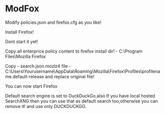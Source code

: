 # ModFox

Modify policies.json and firefox.cfg as you like!

Install Firefox!

Dont start it yet!

Copy all enterprice policy content to firefox install dir! -  C:\Program Files\Mozilla Firefox

Copy - search.json.mozlz4 file -  C:\Users\Yourusername\AppData\Roaming\Mozilla\Firefox\Profiles\profilename.default-release and replace original file!

You can now start Firefox

Default search engine is set to DuckDuckGo,also If you have local hosted SearchXNG then you can use that as default search too,otherwise you can remove it! and use only DUCKDUCKGO.






